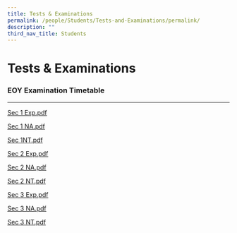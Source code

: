 ```yaml
---
title: Tests & Examinations
permalink: /people/Students/Tests-and-Examinations/permalink/
description: ""
third_nav_title: Students
---
```

Tests & Examinations
====================
### EOY Examination Timetable
-------------------------

[Sec 1 Exp.pdf](/files/Sec%201%20Exp.pdf)

[Sec 1 NA.pdf](/files/Sec%201%20NA%20tt.pdf)

[Sec 1NT.pdf](/files/Sec%201NT%20tt.pdf)

[Sec 2 Exp.pdf](/files/Sec%202%20Exp%20tt.pdf)

[Sec 2 NA.pdf](/files/Sec%202%20NA%20tt.pdf)

[Sec 2 NT.pdf](/files/Sec%202%20NT%20tt.pdf)

[Sec 3 Exp.pdf](/files/Sec%203%20Exp%20tt.pdf)

[Sec 3 NA.pdf](/files/Sec%203%20NA%20tt.pdf)

[Sec 3 NT.pdf](/files/Sec%203%20NT%20tt.pdf)